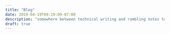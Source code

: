 ```yaml
---
title: "Blog"
date: 2019-04-19T09:19:09-07:00
description: "somewhere between technical writing and rambling notes to self"
draft: true
---
```

